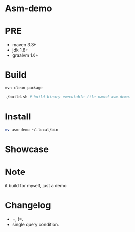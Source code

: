 # Asm-demo

# PRE
- maven 3.3+
- jdk 1.8+
- graalvm 1.0+

# Build
```bash
mvn clean package

./build.sh # build binary executable file named asm-demo.

```

# Install
```bash
mv asm-demo ~/.local/bin
```

# Showcase



# Note
it build for myself, just a demo.

# Changelog
- =, !=.
- single query condition.
